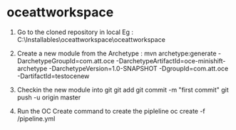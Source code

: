 # oceattworkspace
1. Go to the cloned repository in local
Eg : C:\Installables\oceattworkspace\oceattworkspace

2. Create a new module from the Archetype : 
mvn archetype:generate  -DarchetypeGroupId=com.att.oce -DarchetypeArtifactId=oce-minishift-archetype -DarchetypeVersion=1.0-SNAPSHOT -DgroupId=com.att.oce -DartifactId=testocenew

3. Checkin the new module into git
git add <moduleNme>
git commit -m "first commit"
git push -u origin master

4. Run the OC Create command to create the pipleline
oc create -f <gitURL>/pipeline.yml
